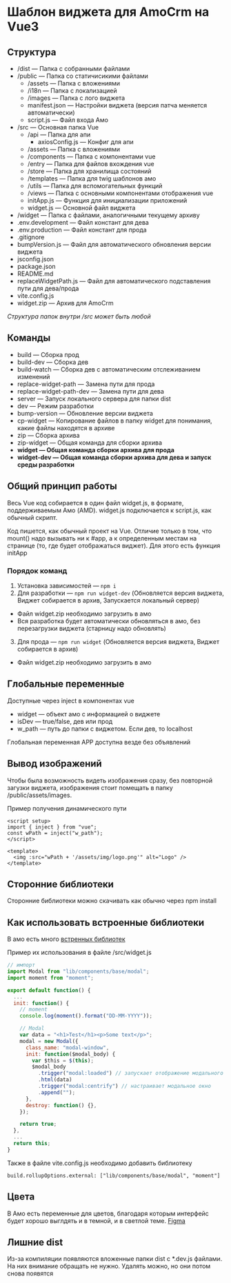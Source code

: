 # Шаблон виджета для AmoCrm на Vue3

## Структура

- /dist — Папка с собранными файлами
- /public — Папка со статичисикими файлами
  - /assets — Папка с вложениями
  - /i18n — Папка с локализацией
  - /images — Папка с лого виджета
  - manifest.json — Настройки виджета (версия патча меняется автоматически)
  - script.js — Файл входа Амо
- /src — Основная папка Vue
  - /api — Папка для апи
    - axiosConfig.js — Конфиг для апи
  - /assets — Папка с вложениями
  - /components — Папка с компонентами vue
  - /entry — Папка для файлов вхождения vue
  - /store — Папка для хранилища состояний
  - /templates — Папка для twig шаблонов амо
  - /utils — Папка для вспомогательных функций
  - /views — Папка с основными компонентами отображения vue
  - initApp.js — Функция для инициализации приложений
  - widget.js — Основной файл виджета
- /widget — Папка с файлами, аналогичными текущему архиву
- .env.development — Файл констант для дева
- .env.production — Файл констант для прода
- .gitignore
- bumpVersion.js — Файл для автоматического обновления версии виджета
- jsconfig.json
- package.json
- README.md
- replaceWidgetPath.js — Файл для автоматического подставления пути для дева/прода
- vite.config.js
- widget.zip — Архив для AmoCrm

_Структура папок внутри /src может быть любой_

## Команды

- build — Сборка прод
- build-dev — Сборка дев
- build-watch — Сборка дев с автоматическим отслеживанием изменений
- replace-widget-path — Замена пути для прода
- replace-widget-path-dev — Замена пути для дева
- server — Запуск локального сервера для папки dist
- dev — Режим разработки
- bump-version — Обновление версии виджета
- cp-widget — Копирование файлов в папку widget для понимания, какие файлы находятся в архиве
- zip — Сборка архива
- zip-widget — Общая команда для сборки архива
- **widget — Общая команда сборки архива для прода**
- **widget-dev — Общая команда сборки архива для дева и запуск среды разработки**

## Общий принцип работы

Весь Vue код собирается в один файл widget.js, в формате, поддерживаемым Амо (AMD). widget.js подключается к script.js, как обычный скрипт.

Код пишется, как обычный проект на Vue. Отличие только в том, что mount() надо вызывать ни к #app, а к определенным местам на странице (то, где будет отображаться виджет). Для этого есть функция initApp

### Порядок команд

1. Установка зависимостей — `npm i`
2. Для разработки — `npm run widget-dev` (Обновляется версия виджета, Виджет собирается в архив, Запускается локальный сервер)

- Файл widget.zip необходимо загрузить в амо
- Вся разработка будет автоматически обновляться в амо, без перезагрузки виджета (старницу надо обновлять)

3. Для прода — `npm run widget` (Обновляется версия виджета, Виджет собирается в архив)

- Файл widget.zip необходимо загрузить в амо

## Глобальные переменные

Доступные через inject в компонентах vue

- widget — объект амо с информацией о виджете
- isDev — true/false, дев или прод
- w_path — путь до папки с виджетом. Если дев, то localhost

Глобальная переменная APP доступна везде без объявлений

## Вывод изображений

Чтобы была возможность видеть изображения сразу, без повторной загузки виджета, изображения стоит помещать в папку /public/assets/images.

Пример получения динамического пути

```vue
<script setup>
import { inject } from "vue";
const wPath = inject("w_path");
</script>

<template>
  <img :src="wPath + '/assets/img/logo.png'" alt="Logo" />
</template>
```

## Сторонние библиотеки

Сторонние библиотеки можно скачивать как обычно через npm install

## Как использовать встроенные библиотеки

В амо есть много [встренных библиотек](https://www.amocrm.ru/developers/content/web_sdk/system_modules)

Пример их использования в файле /src/widget.js

```js
// импорт
import Modal from "lib/components/base/modal";
import moment from "moment";

export default function() {
  ...
  init: function() {
    // moment
    console.log(moment().format("DD-MM-YYYY"));

    // Modal
    var data = "<h1>Test</h1><p>Some text</p>";
    modal = new Modal({
      class_name: "modal-window",
      init: function($modal_body) {
        var $this = $(this);
        $modal_body
          .trigger("modal:loaded") // запускает отображение модального окна
          .html(data)
          .trigger("modal:centrify") // настраивает модальное окно
          .append("");
      },
      destroy: function() {},
    });

    return true;
  },
  ...
  return this;
}
```

Также в файле vite.config.js необходимо добавить библиотеку 

```
build.rollupOptions.external: ["lib/components/base/modal", "moment"]
```

## Цвета

В Амо есть переменные для цветов, благодаря которым интерфейс будет хорошо выглдять и в темной, и в светлой теме. [Figma](<https://www.figma.com/design/McUonLMFEayitn5xNqMsqz/amoCRM-Colors-(Public)?node-id=0-1&node-type=canvas&t=XQBxfzN6cE2jGDxT-0>)

## Лишние dist

Из-за компиляции появляются вложенные папки dist с \*.dev.js файлами. На них внимание обращать не нужно. Удалять можно, но они потом снова появятся
